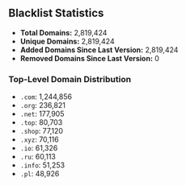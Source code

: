 ## Blacklist Statistics

- **Total Domains:** 2,819,424
- **Unique Domains:** 2,819,424
- **Added Domains Since Last Version:** 2,819,424
- **Removed Domains Since Last Version:** 0

### Top-Level Domain Distribution

-  `.com`: 1,244,856
-  `.org`: 236,821
-  `.net`: 177,905
-  `.top`: 80,703
-  `.shop`: 77,120
-  `.xyz`: 70,116
-  `.io`: 61,326
-  `.ru`: 60,113
-  `.info`: 51,253
-  `.pl`: 48,926
